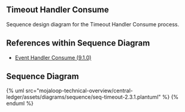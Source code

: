 ## Timeout Handler Consume

Sequence design diagram for the Timeout Handler Consume process.

## References within Sequence Diagram

* [Event Handler Consume (9.1.0)](../../central-event-processor/9.1.0-event-handler-placeholder.md)

## Sequence Diagram

{% uml src="mojaloop-technical-overview/central-ledger/assets/diagrams/sequence/seq-timeout-2.3.1.plantuml" %}
{% enduml %}
